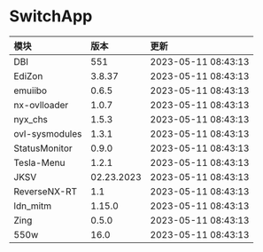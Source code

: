 # SwitchApp

|模块|版本|更新|
|:-|:-|:-|
|DBI|551|2023-05-11 08:43:13|
|EdiZon|3.8.37|2023-05-11 08:43:13|
|emuiibo|0.6.5|2023-05-11 08:43:13|
|nx-ovlloader|1.0.7|2023-05-11 08:43:13|
|nyx_chs|1.5.3|2023-05-11 08:43:13|
|ovl-sysmodules|1.3.1|2023-05-11 08:43:13|
|StatusMonitor|0.9.0|2023-05-11 08:43:13|
|Tesla-Menu|1.2.1|2023-05-11 08:43:13|
|JKSV|02.23.2023|2023-05-11 08:43:13|
|ReverseNX-RT|1.1|2023-05-11 08:43:13|
|ldn_mitm|1.15.0|2023-05-11 08:43:13|
|Zing|0.5.0|2023-05-11 08:43:13|
|550w|16.0|2023-05-11 08:43:13|
